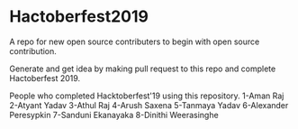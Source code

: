 # Hactoberfest2019
A repo for new open source contributers to begin with open source contribution.

Generate and get idea by making pull request to this repo and complete Hactoberfest 2019.

People who completed Hacktoberfest'19 using this repository.
1-Aman Raj
2-Atyant Yadav
3-Athul Raj
4-Arush Saxena
5-Tanmaya Yadav
6-Alexander Peresypkin
7-Sanduni Ekanayaka
8-Dinithi Weerasinghe
